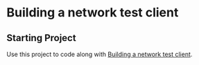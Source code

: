 # Building a network test client

## Starting Project

Use this project to code along with [Building a network test client](https://developer.apple.com/tutorials/app-dev-training/building-a-network-test-client).